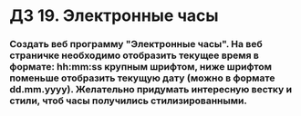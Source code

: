 # ДЗ 19. Электронные часы

### Создать веб программу "Электронные часы". На веб страничке необходимо отобразить текущее время в формате: hh:mm:ss крупным шрифтом, ниже шрифтом поменьше отобразить текущую дату (можно в формате dd.mm.yyyy). Желательно придумать интересную вестку и стили, чтоб часы получились стилизированными.